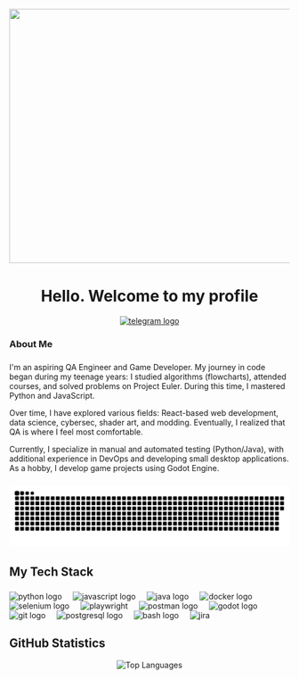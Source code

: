 <br clear="both">

<div align="center">
  <img height="456" width="876" src="https://nztcdn.com/avatar/l/1712179968/3003194.webp"  />
</div>

###

<h1 align="center">Hello. Welcome to my profile</h1>

<div align="center">
    <a href="https://t.me/Rubercore" target="_blank">
        <img src="https://img.shields.io/static/v1?message=Telegram&logo=telegram&label=&color=2CA5E0&logoColor=white&labelColor=&style=for-the-badge" height="25" alt="telegram logo"  />
    </a>
</div>

###

<h3 align="left">About Me</h3>

###

<p align="left">I'm an aspiring QA Engineer and Game Developer. My journey in code began during my teenage years: I studied algorithms (flowcharts), attended courses, and solved problems on Project Euler. During this time, I mastered Python and JavaScript.<br>

<p align="left">Over time, I have explored various fields: React-based web development, data science, cybersec, shader art, and modding. Eventually, I realized that QA is where I feel most comfortable.<br>

<p align="left">Currently, I specialize in manual and automated testing (Python/Java), with additional experience in DevOps and developing small desktop applications. As a hobby, I develop game projects using Godot Engine.<br>

###

<p align="center">
 <img width="600" src="assets/github-snake.svg" alt="snake"/>
</p>

###

<h2 align="left">My Tech Stack</h3>

###

<div align="left">
  <img src="https://skillicons.dev/icons?i=py" height="40" alt="python logo"  />
  <img width="12" />
  <img src="https://cdn.jsdelivr.net/gh/devicons/devicon/icons/javascript/javascript-original.svg" height="40" alt="javascript logo"  />
  <img width="12" />
  <img src="https://skillicons.dev/icons?i=java" height="40" alt="java logo"  />
  <img width="12" />
  <img src="https://skillicons.dev/icons?i=docker" height="40" alt="docker logo"  />
  <img width="12" />
  <img src="https://skillicons.dev/icons?i=selenium" height="40" alt="selenium logo"  />
  <img width="12" />
  <img src="https://thb.tildacdn.com/tild3763-6137-4165-a565-653065663262/-/resize/504x/pl.png" height="40" alt="playwright" />
  <img width="12" />
  <img src="https://skillicons.dev/icons?i=postman" height="40" alt="postman logo"  />
  <img width="12" />
  <img src="https://skillicons.dev/icons?i=godot" height="40" alt="godot logo"  />
  <img width="12" />
  <img src="https://skillicons.dev/icons?i=git" height="40" alt="git logo"  />
  <img width="12" />
  <img src="https://skillicons.dev/icons?i=postgres" height="40" alt="postgresql logo"  />
  <img width="12" />  
  <img src="https://cdn.simpleicons.org/gnubash/4EAA25" height="40" alt="bash logo"  />
  <img width="12" />
  <img src="https://www.svgrepo.com/show/353935/jira.svg" height="40" alt="jira" />
</div>

###

<h2 align="left">GitHub Statistics</h2>

<div align="center">
  
  <img src="https://github-readme-stats.vercel.app/api/top-langs/?username=ewerall&layout=compact&theme=dark&hide_border=true&langs_count=6"  alt="Top Languages" />
  
</div>
